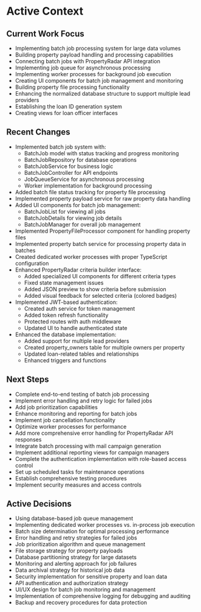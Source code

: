 # Active Context

## Current Work Focus
- Implementing batch job processing system for large data volumes
- Building property payload handling and processing capabilities
- Connecting batch jobs with PropertyRadar API integration
- Implementing job queue for asynchronous processing
- Implementing worker processes for background job execution
- Creating UI components for batch job management and monitoring
- Building property file processing functionality
- Enhancing the normalized database structure to support multiple lead providers
- Establishing the loan ID generation system
- Creating views for loan officer interfaces

## Recent Changes
- Implemented batch job system with:
  - BatchJob model with status tracking and progress monitoring
  - BatchJobRepository for database operations
  - BatchJobService for business logic
  - BatchJobController for API endpoints
  - JobQueueService for asynchronous processing
  - Worker implementation for background processing
- Added batch file status tracking for property file processing
- Implemented property payload service for raw property data handling
- Added UI components for batch job management:
  - BatchJobList for viewing all jobs
  - BatchJobDetails for viewing job details
  - BatchJobManager for overall job management
- Implemented PropertyFileProcessor component for handling property files
- Implemented property batch service for processing property data in batches
- Created dedicated worker processes with proper TypeScript configuration
- Enhanced PropertyRadar criteria builder interface:
  - Added specialized UI components for different criteria types
  - Fixed state management issues 
  - Added JSON preview to show criteria before submission
  - Added visual feedback for selected criteria (colored badges)
- Implemented JWT-based authentication:
  - Created auth service for token management
  - Added token refresh functionality
  - Protected routes with auth middleware
  - Updated UI to handle authenticated state
- Enhanced the database implementation:
  - Added support for multiple lead providers
  - Created property_owners table for multiple owners per property
  - Updated loan-related tables and relationships
  - Enhanced triggers and functions

## Next Steps
- Complete end-to-end testing of batch job processing
- Implement error handling and retry logic for failed jobs
- Add job prioritization capabilities
- Enhance monitoring and reporting for batch jobs
- Implement job cancellation functionality
- Optimize worker processes for performance
- Add more comprehensive error handling for PropertyRadar API responses
- Integrate batch processing with mail campaign generation
- Implement additional reporting views for campaign managers
- Complete the authentication implementation with role-based access control
- Set up scheduled tasks for maintenance operations
- Establish comprehensive testing procedures
- Implement security measures and access controls

## Active Decisions
- Using database-based job queue management
- Implementing dedicated worker processes vs. in-process job execution
- Batch size determination for optimal processing performance
- Error handling and retry strategies for failed jobs
- Job prioritization algorithm and queue management
- File storage strategy for property payloads
- Database partitioning strategy for large datasets
- Monitoring and alerting approach for job failures
- Data archival strategy for historical job data
- Security implementation for sensitive property and loan data
- API authentication and authorization strategy
- UI/UX design for batch job monitoring and management
- Implementation of comprehensive logging for debugging and auditing
- Backup and recovery procedures for data protection
